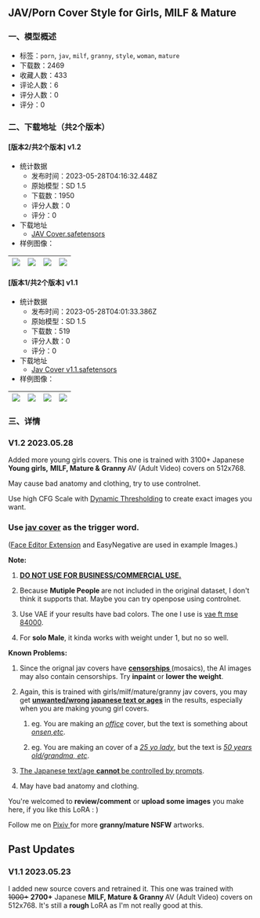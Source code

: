 ## JAV/Porn Cover Style for Girls, MILF & Mature
### 一、模型概述

- 标签：`porn`, `jav`, `milf`, `granny`, `style`, `woman`, `mature`
- 下载数：2469
- 收藏人数：433
- 评论人数：6
- 评分人数：0
- 评分：0

### 二、下载地址（共2个版本）

#### [版本2/共2个版本] v1.2

- 统计数据
  - 发布时间：2023-05-28T04:16:32.448Z
  - 原始模型：SD 1.5
  - 下载数：1950
  - 评分人数：0
  - 评分：0
- 下载地址
  - [JAV Cover.safetensors](https://civitai.com/api/download/models/83303)
- 样例图像：

| <img src="https://image.civitai.com/xG1nkqKTMzGDvpLrqFT7WA/dcbf7c1e-3981-4c8d-a073-1e6320e80e80/width=450/939275.jpeg" /> | <img src="https://image.civitai.com/xG1nkqKTMzGDvpLrqFT7WA/33735b0b-fd3f-4148-b922-32a91f5d66f7/width=450/939278.jpeg" /> | <img src="https://image.civitai.com/xG1nkqKTMzGDvpLrqFT7WA/019cfe5a-52f8-48cb-bb08-fab358d248eb/width=450/939277.jpeg" /> | <img src="https://image.civitai.com/xG1nkqKTMzGDvpLrqFT7WA/96e44d6f-04a4-42eb-9bc9-b3b4a9a8e09f/width=450/939283.jpeg" /> |
| ---- | ---- | ---- | ---- |

#### [版本1/共2个版本] v1.1

- 统计数据
  - 发布时间：2023-05-28T04:01:33.386Z
  - 原始模型：SD 1.5
  - 下载数：519
  - 评分人数：0
  - 评分：0
- 下载地址
  - [Jav Cover v1.1.safetensors](https://civitai.com/api/download/models/78421)
- 样例图像：

| <img src="https://image.civitai.com/xG1nkqKTMzGDvpLrqFT7WA/5379ea9c-83e2-4707-a2c6-af2a782469fe/width=450/891289.jpeg" /> | <img src="https://image.civitai.com/xG1nkqKTMzGDvpLrqFT7WA/46173853-578d-4c42-a198-1be2c3c18c4f/width=450/891290.jpeg" /> | <img src="https://image.civitai.com/xG1nkqKTMzGDvpLrqFT7WA/abd6d0d7-4e44-4660-8556-03e606ff6a73/width=450/928618.jpeg" /> | <img src="https://image.civitai.com/xG1nkqKTMzGDvpLrqFT7WA/c6744d4c-3c7d-4c85-ab4e-1bafe810d165/width=450/891291.jpeg" /> |
| ---- | ---- | ---- | ---- |


### 三、详情
<h3 id="v12-20230528">V1.2 2023.05.28</h3><p>Added more young girls covers. This one is trained with 3100+ Japanese <strong>Young girls,</strong> <strong>MILF, Mature &amp; Granny </strong>AV (Adult Video) covers on 512x768.</p><p>May cause bad anatomy and clothing, try to use controlnet.</p><p>Use high CFG Scale with <a target="_blank" rel="ugc" href="https://github.com/mcmonkeyprojects/sd-dynamic-thresholding">Dynamic Thresholding</a> to create exact images you want.</p><h3 id="v11-20230523"></h3><h3 id="use-jav-cover-as-the-trigger-word">Use <strong><u>jav cover</u></strong> as the trigger word.</h3><p>(<a target="_blank" rel="ugc" href="https://github.com/ototadana/sd-face-editor">Face Editor Extension</a> and EasyNegative are used in example Images.)</p><p></p><p><strong>Note:</strong></p><ol><li><p><strong><u>DO NOT USE FOR BUSINESS/COMMERCIAL USE.</u></strong></p></li><li><p>Because <strong>Mutiple People </strong>are not included in the original dataset, I don't think it supports that. Maybe you can try openpose using controlnet.</p></li><li><p>Use VAE if your results have bad colors. The one I use is <a target="_blank" rel="ugc" href="https://huggingface.co/stabilityai/sd-vae-ft-mse-original/blob/main/vae-ft-mse-840000-ema-pruned.ckpt">vae ft mse 84000</a>.</p></li><li><p>For <strong>solo Male</strong>, it kinda works with weight under 1, but no so well.</p></li></ol><p></p><p><strong>Known Problems:</strong></p><ol><li><p>Since the orignal jav covers have <strong><u>censorships </u></strong>(mosaics), the AI images may also contain censorships. Try <strong>inpaint</strong> or <strong>lower the weight</strong>.</p></li><li><p>Again, this is trained with girls/milf/mature/granny jav covers, you may get <strong><u>unwanted/wrong japanese text or ages</u></strong> in the results, especially when you are making young girl covers.</p><ol><li><p>eg. You are making an <em><u>office</u></em> cover, but the text is something about <em><u>onsen,etc</u></em>.</p></li><li><p>eg. You are making an cover of a <em><u>25 yo lady</u></em>, but the text is <em><u>50 years old/grandma, etc</u></em>.</p></li></ol></li><li><p><u>The Japanese text/age </u><strong><u>cannot </u></strong><u>be controlled by prompts</u>.</p></li><li><p>May have bad anatomy and clothing.</p></li></ol><p></p><p>You're welcomed to <strong>review/comment</strong> or <strong>upload some images</strong> you make here, if you like this LoRA : )</p><p>Follow me on <a target="_blank" rel="ugc" href="https://www.pixiv.net/users/41580127">Pixiv </a>for more <strong>granny/mature NSFW</strong> artworks.</p><p></p><h2 id="past-updates">Past Updates</h2><h3 id="v11-20230523">V1.1 2023.05.23</h3><p>I added new source covers and retrained it. This one was trained with <s>1000+</s> <strong>2700+</strong> Japanese <strong>MILF, Mature &amp; Granny </strong>AV (Adult Video) covers on 512x768. It's still a <strong>rough </strong>LoRA as I'm not really good at this.</p>